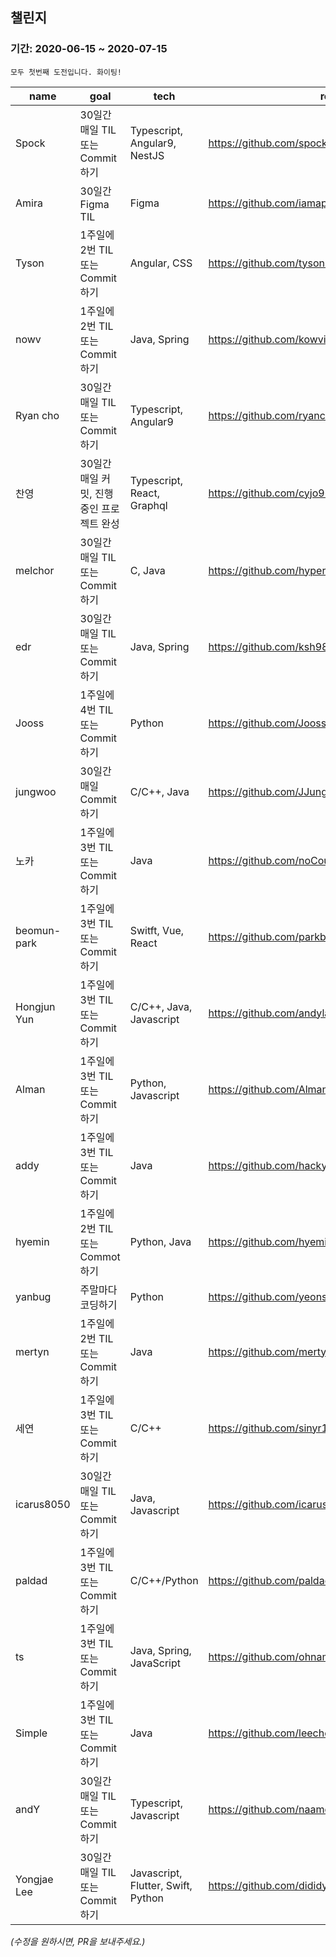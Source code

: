 ## 챌린지

### 기간: 2020-06-15 ~ 2020-07-15
    모두 첫번째 도전입니다. 화이팅!

| name | goal | tech | repo |
| ---- | ---- | ---- | ---- |
Spock | 30일간 매일 TIL 또는 Commit 하기 | Typescript, Angular9, NestJS | https://github.com/spock-mark1/til |
Amira | 30일간 Figma  TIL | Figma | https://github.com/iamappple/hello-world |
Tyson | 1주일에 2번 TIL 또는 Commit하기 | Angular, CSS | https://github.com/tyson444/TIL |
nowv | 1주일에 2번 TIL 또는 Commit하기 | Java, Spring | https://github.com/kowvic |
Ryan cho | 30일간 매일 TIL 또는 Commit 하기 | Typescript, Angular9 | https://github.com/ryancho/til |
찬영 | 30일간 매일 커밋, 진행중인 프로젝트 완성 | Typescript, React, Graphql | https://github.com/cyjo9603/chanyeong |
melchor | 30일간 매일 TIL 또는 Commit 하기 | C, Java | https://github.com/hypernova1/TIL |
edr | 30일간 매일 TIL 또는 Commit하기 | Java, Spring | https://github.com/ksh9891 |
Jooss | 1주일에 4번 TIL 또는 Commit하기 | Python | https://github.com/Jooss287/Development-log |
jungwoo | 30일간 매일 Commit하기 | C/C++, Java | https://github.com/JJungwoo |
노카 | 1주일에 3번 TIL 또는 Commit 하기 | Java | https://github.com/noCountJun |
beomun-park | 1주일에 3번 TIL 또는 Commit 하기 | Switft, Vue, React | https://github.com/parkbeomun/TIL |
Hongjun Yun | 1주일에 3번 TIL 또는 Commit 하기 | C/C++, Java, Javascript | https://github.com/andylang8445/2020_TIL_Project |
Alman | 1주일에 3번 TIL 또는 Commit 하기 | Python, Javascript | https://github.com/AlmanIsland/HelloIsland |
addy | 1주일에 3번 TIL 또는 Commit 하기 | Java | https://github.com/hackyeah039 |
hyemin | 1주일에 2번 TIL 또는 Commot 하기 | Python, Java | https://github.com/hyeminpark9105 |
yanbug | 주말마다 코딩하기 | Python | https://github.com/yeonseo/TransMath |
mertyn | 1주일에 2번 TIL 또는 Commit 하기 | Java | https://github.com/mertyn88/Algorithm |
세연 | 1주일에 3번 TIL 또는 Commit 하기 | C/C++ | https://github.com/sinyr119/tpdus |
icarus8050 | 30일간 매일 TIL 또는 Commit 하기 | Java, Javascript | https://github.com/icarus8050/TIL |
paldad | 1주일에 3번 TIL 또는 Commit 하기 | C/C++/Python | https://github.com/paldad111/til-study |
ts | 1주일에 3번 TIL 또는 Commit 하기 | Java, Spring, JavaScript | https://github.com/ohnamu/study |
Simple | 1주일에 3번 TIL 또는 Commit 하기 | Java | https://github.com/leechoongyon/TIL |
andY | 30일간 매일 TIL 또는 Commit 하기 | Typescript, Javascript | https://github.com/naamoonoo |
Yongjae Lee | 30일간 매일 TIL 또는 Commit 하기 | Javascript, Flutter, Swift, Python | https://github.com/dididy/til | 

_(수정을 원하시면, PR을 보내주세요.)_
